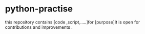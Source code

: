 # python-practise
this repository contains [code ,script,.....]for [purpose]It is open for contributions and improvements .
